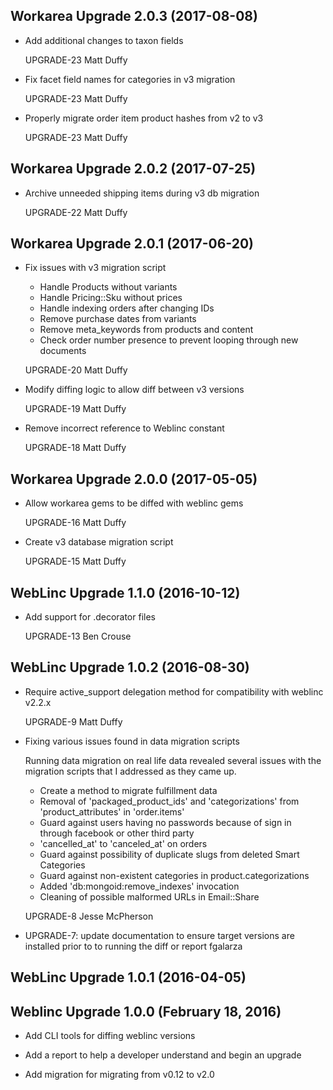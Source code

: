 Workarea Upgrade 2.0.3 (2017-08-08)
--------------------------------------------------------------------------------

*   Add additional changes to taxon fields

    UPGRADE-23
    Matt Duffy

*   Fix facet field names for categories in v3 migration

    UPGRADE-23
    Matt Duffy

*   Properly migrate order item product hashes from v2 to v3

    UPGRADE-23
    Matt Duffy


Workarea Upgrade 2.0.2 (2017-07-25)
--------------------------------------------------------------------------------

*   Archive unneeded shipping items during v3 db migration

    UPGRADE-22
    Matt Duffy


Workarea Upgrade 2.0.1 (2017-06-20)
--------------------------------------------------------------------------------

*   Fix issues with v3 migration script

    - Handle Products without variants
    - Handle Pricing::Sku without prices
    - Handle indexing orders after changing IDs
    - Remove purchase dates from variants
    - Remove meta_keywords from products and content
    - Check order number presence to prevent looping through new documents

    UPGRADE-20
    Matt Duffy

*   Modify diffing logic to allow diff between v3 versions

    UPGRADE-19
    Matt Duffy

*   Remove incorrect reference to Weblinc constant

    UPGRADE-18
    Matt Duffy


Workarea Upgrade 2.0.0 (2017-05-05)
--------------------------------------------------------------------------------

*   Allow workarea gems to be diffed with weblinc gems

    UPGRADE-16
    Matt Duffy

*   Create v3 database migration script

    UPGRADE-15
    Matt Duffy


WebLinc Upgrade 1.1.0 (2016-10-12)
--------------------------------------------------------------------------------

*   Add support for .decorator files

    UPGRADE-13
    Ben Crouse


WebLinc Upgrade 1.0.2 (2016-08-30)
--------------------------------------------------------------------------------

*   Require active_support delegation method for compatibility with weblinc v2.2.x

    UPGRADE-9
    Matt Duffy

*   Fixing various issues found in data migration scripts

    Running data migration on real life data revealed several issues with the
    migration scripts that I addressed as they came up.

    * Create a method to migrate fulfillment data
    * Removal of 'packaged_product_ids' and 'categorizations' from
    'product_attributes' in 'order.items'
    * Guard against users having no passwords because of sign in through facebook
    or other third party
    * 'cancelled_at' to 'canceled_at' on orders
    * Guard against possibility of duplicate slugs from deleted Smart Categories
    * Guard against non-existent categories in product.categorizations
    * Added 'db:mongoid:remove_indexes' invocation
    * Cleaning of possible malformed URLs in Email::Share

    UPGRADE-8
    Jesse McPherson

*   UPGRADE-7: update documentation to ensure target versions are installed
    prior to to running the diff or report
    fgalarza


WebLinc Upgrade 1.0.1 (2016-04-05)
--------------------------------------------------------------------------------


Weblinc Upgrade 1.0.0 (February 18, 2016)
--------------------------------------------------------------------------------

*   Add CLI tools for diffing weblinc versions

*   Add a report to help a developer understand and begin an upgrade

*   Add migration for migrating from v0.12 to v2.0
